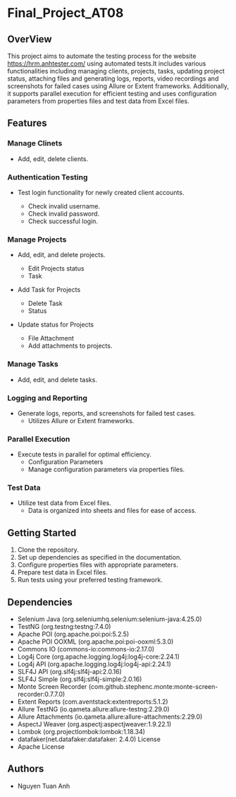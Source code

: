 # Final_Project_AT08
## OverView
This project aims to automate the testing process for the website https://hrm.anhtester.com/ using automated tests.It includes various functionalities including managing clients, projects, tasks, updating project status, attaching files and generating logs, reports, video recordings and screenshots for failed cases using Allure or Extent frameworks. Additionally, it supports parallel execution for efficient testing and uses configuration parameters from properties files and test data from Excel files.
## Features
### Manage Clinets
- Add, edit, delete clients.
### Authentication Testing
- Test login functionality for newly created client accounts.

  - Check invalid username.
  - Check invalid password.
  - Check successful login.
### Manage Projects
- Add, edit, and delete projects.
  - Edit Projects status
  - Task

- Add Task for Projects
  - Delete Task
  - Status

- Update status for Projects
  - File Attachment
  - Add attachments to projects.
### Manage Tasks
- Add, edit, and delete tasks.
### Logging and Reporting
- Generate logs, reports, and screenshots for failed test cases.
  - Utilizes Allure or Extent frameworks.
### Parallel Execution
- Execute tests in parallel for optimal efficiency.
  - Configuration Parameters
  - Manage configuration parameters via properties files.
### Test Data
- Utilize test data from Excel files.
  - Data is organized into sheets and files for ease of access.
## Getting Started
1. Clone the repository.
2. Set up dependencies as specified in the documentation.
3. Configure properties files with appropriate parameters.
4. Prepare test data in Excel files.
5. Run tests using your preferred testing framework.
## Dependencies
- Selenium Java (org.seleniumhq.selenium:selenium-java:4.25.0)
- TestNG (org.testng:testng:7.4.0)
- Apache POI (org.apache.poi:poi:5.2.5)
- Apache POI OOXML (org.apache.poi:poi-ooxml:5.3.0)
- Commons IO (commons-io:commons-io:2.17.0)
- Log4j Core (org.apache.logging.log4j:log4j-core:2.24.1)
- Log4j API (org.apache.logging.log4j:log4j-api:2.24.1)
- SLF4J API (org.slf4j:slf4j-api:2.0.16)
- SLF4J Simple (org.slf4j:slf4j-simple:2.0.16)
- Monte Screen Recorder (com.github.stephenc.monte:monte-screen-recorder:0.7.7.0)
- Extent Reports (com.aventstack:extentreports:5.1.2)
- Allure TestNG (io.qameta.allure:allure-testng:2.29.0)
- Allure Attachments (io.qameta.allure:allure-attachments:2.29.0)
- AspectJ Weaver (org.aspectj:aspectjweaver:1.9.22.1)
- Lombok (org.projectlombok:lombok:1.18.34)
- datafaker(net.datafaker:datafaker: 2.4.0)
License
- Apache License
## Authors
- Nguyen Tuan Anh
